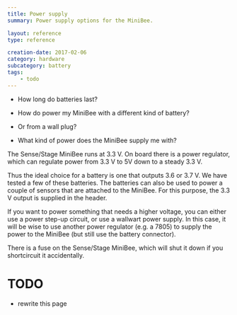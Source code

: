 ```yaml
---
title: Power supply
summary: Power supply options for the MiniBee.

layout: reference
type: reference

creation-date: 2017-02-06
category: hardware
subcategory: battery
tags:
    - todo
---
```


* How long do batteries last?
* How do power my MiniBee with a different kind of battery?
* Or from a wall plug?

* What kind of power does the MiniBee supply me with?


The Sense/Stage MiniBee runs at 3.3 V. On board there is a power regulator, which can regulate power from 3.3 V to 5V down to a steady 3.3 V.

Thus the ideal choice for a battery is one that outputs 3.6 or 3.7 V. We have tested a few of these batteries. The batteries can also be used to power a couple of sensors that are attached to the MiniBee. For this purpose, the 3.3 V output is supplied in the header.

If you want to power something that needs a higher voltage, you can either use a power step-up circuit, or use a wallwart power supply. In this case, it will be wise to use another power regulator (e.g. a 7805) to supply the power to the MiniBee (but still use the battery connector).

There is a fuse on the Sense/Stage MiniBee, which will shut it down if you shortcircuit it accidentally.



# TODO

- rewrite this page
